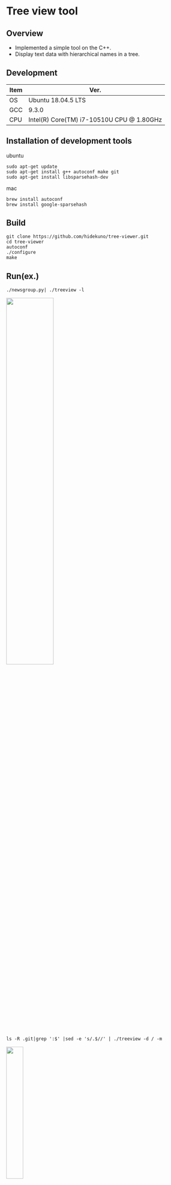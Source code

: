 
Tree view tool
=================

## Overview
- Implemented a simple tool on the C++.
- Display text data with hierarchical names in a tree.

## Development
| Item   | Ver. |
|--------|--------|
| OS     | Ubuntu 18.04.5 LTS |
| GCC    | 9.3.0|
| CPU    | Intel(R) Core(TM) i7-10510U CPU @ 1.80GHz|

## Installation of development tools
ubuntu
```
sudo apt-get update
sudo apt-get install g++ autoconf make git
sudo apt-get install libsparsehash-dev
```
mac
```
brew install autoconf
brew install google-sparsehash
```

## Build
```
git clone https://github.com/hidekuno/tree-viewer.git
cd tree-viewer
autoconf
./configure
make
```

## Run(ex.)
```
./newsgroup.py| ./treeview -l
```
<img src="https://user-images.githubusercontent.com/22115777/66184854-64bd2880-e6b8-11e9-863e-867540098065.png" width=50%>

```
ls -R .git|grep ':$' |sed -e 's/.$//' | ./treeview -d / -m
```
<img src="https://user-images.githubusercontent.com/22115777/112082901-74407200-8bc9-11eb-9ced-d6444858d20e.png" width=30%>
